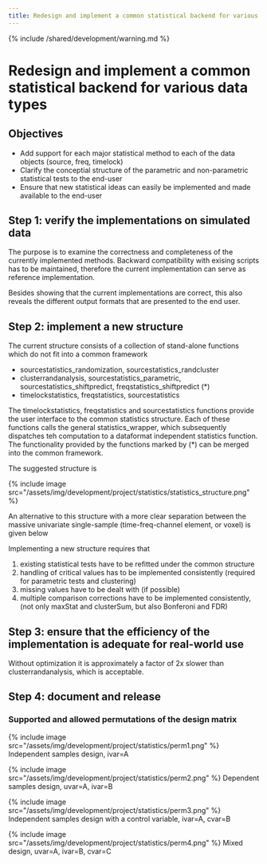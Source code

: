 ```yaml
---
title: Redesign and implement a common statistical backend for various data types
---
```


{% include /shared/development/warning.md %}

# Redesign and implement a common statistical backend for various data types

## Objectives

*  Add support for each major statistical method to each of the data objects (source, freq, timelock)
*  Clarify the conceptial structure of the parametric and non-parametric statistical tests to the end-user
*  Ensure that new statistical ideas can easily be implemented and made available to the end-user

## Step 1: verify the implementations on simulated data

The purpose is to examine the correctness and completeness of the currently implemented methods. Backward compatibility with exising scripts has to be maintained, therefore the current implementation can serve as reference implementation.

Besides showing that the current implementations are correct, this also reveals the different output formats that are presented to the end user.

## Step 2: implement a new structure

The current structure consists of a collection of stand-alone functions which do not fit into a common framework

*  sourcestatistics_randomization, sourcestatistics_randcluster
*  clusterrandanalysis, sourcestatistics_parametric, sourcestatistics_shiftpredict, freqstatistics_shiftpredict (*)
*  timelockstatistics, freqstatistics, sourcestatistics

The timelockstatistics, freqstatistics and sourcestatistics functions provide the user interface to the common statistics structure. Each of these functions calls the general statistics_wrapper, which subsequently dispatches teh computation to a dataformat independent statistics function. The functionality provided by the functions marked by (*) can be merged into the common framework. 

The suggested structure is 

{% include image src="/assets/img/development/project/statistics/statistics_structure.png" %}

An alternative to this structure with a more clear separation between the massive univariate single-sample (time-freq-channel element, or voxel) is given below

Implementing a new structure requires that 
 1.  existing statistical tests have to be refitted under the common structure
 2.  handling of critical values has to be implemented consistently (required for parametric tests and clustering)
 3.  missing values have to be dealt with (if possible)
 4.  multiple comparison corrections have to be implemented consistently, (not only maxStat and clusterSum, but also Bonferoni and FDR)

## Step 3: ensure that the efficiency of the implementation is adequate for real-world use

Without optimization it is approximately a factor of 2x slower than clusterrandanalysis, which is acceptable. 

## Step 4: document and release

### Supported and allowed permutations of the design matrix

{% include image src="/assets/img/development/project/statistics/perm1.png" %}
Independent samples design, ivar=A

{% include image src="/assets/img/development/project/statistics/perm2.png" %}
Dependent samples design, uvar=A, ivar=B

{% include image src="/assets/img/development/project/statistics/perm3.png" %}
Independent samples design with a control variable, ivar=A, cvar=B

{% include image src="/assets/img/development/project/statistics/perm4.png" %}
Mixed design, uvar=A, ivar=B, cvar=C

